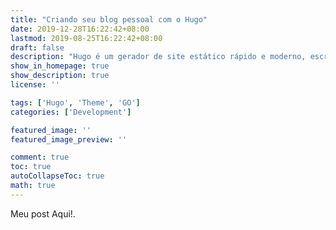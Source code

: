 ```yaml
---
title: "Criando seu blog pessoal com o Hugo"
date: 2019-12-28T16:22:42+08:00
lastmod: 2019-08-25T16:22:42+08:00
draft: false
description: "Hugo é um gerador de site estático rápido e moderno, escrito em Go, e projetado para tornar a criação de sites divertida novamente. Neste post, apresento como fazer a instalação, configuração e deploy de um Blog Pessoal utilizando o Hugo. Ao final, realizaremos a hospegadem do site estático no GitHub, através do GitHub Pages."
show_in_homepage: true
show_description: true
license: ''

tags: ['Hugo', 'Theme', 'GO']
categories: ['Development']

featured_image: ''
featured_image_preview: ''

comment: true
toc: true
autoCollapseToc: true
math: true
---
```


Meu post Aqui!.

<!--more-->